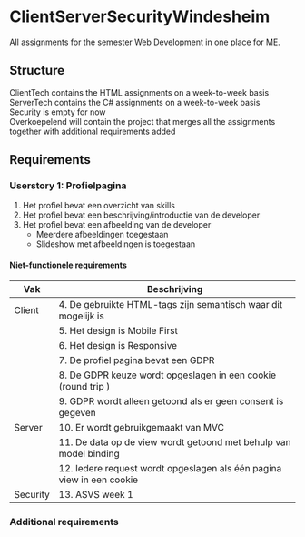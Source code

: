 # ClientServerSecurityWindesheim
All assignments for the semester Web Development in one place for ME.

## Structure
ClientTech contains the HTML assignments on a week-to-week basis</br>
ServerTech contains the C# assignments on a week-to-week basis</br>
Security is empty for now</br>
Overkoepelend will contain the project that merges all the assignments together with additional requirements added</br>

## Requirements
### Userstory 1: Profielpagina
1. Het profiel bevat een overzicht van skills
2. Het profiel bevat een beschrijving/introductie van de developer
3. Het profiel bevat een afbeelding van de developer
    - Meerdere afbeeldingen toegestaan
    - Slideshow met afbeeldingen is toegestaan
#### Niet-functionele requirements
| Vak      | Beschrijving                                                          |
| -------- | --------------------------------------------------------------------- |
| Client   | 4. De gebruikte HTML-tags zijn semantisch waar dit mogelijk is        |
|          | 5. Het design is Mobile First                                         |
|          | 6. Het design is Responsive                                           |
|          | 7. De profiel pagina bevat een GDPR                                   |
|          | 8. De GDPR keuze wordt opgeslagen in een cookie (round trip )         |
|          | 9. GDPR wordt alleen getoond als er geen consent is gegeven           |
| Server   | 10. Er wordt gebruikgemaakt van MVC                                   |
|          | 11. De data op de view wordt getoond met behulp van model binding     |
|          | 12. Iedere request wordt opgeslagen als één pagina view in een cookie |
| Security | 13. ASVS week 1                                                       |

### Additional requirements
